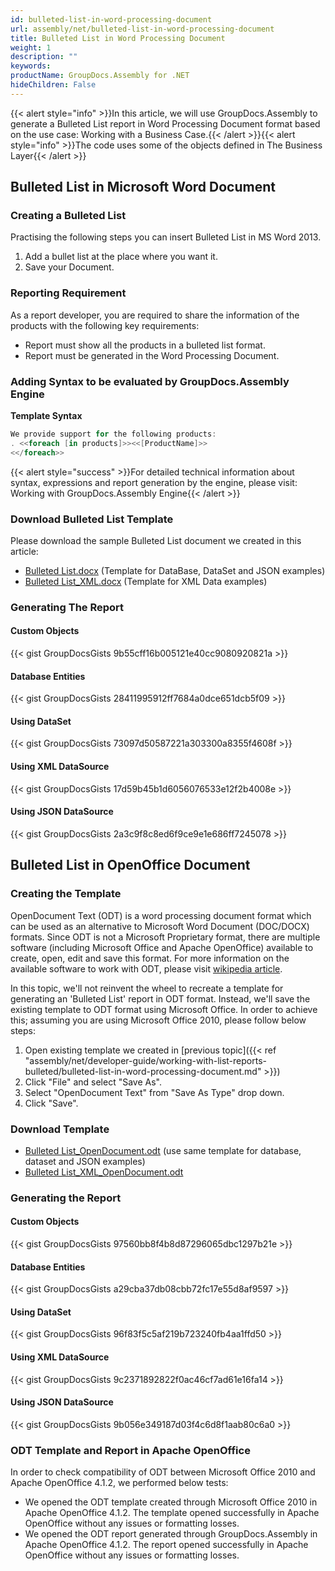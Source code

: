 ```yaml
---
id: bulleted-list-in-word-processing-document
url: assembly/net/bulleted-list-in-word-processing-document
title: Bulleted List in Word Processing Document
weight: 1
description: ""
keywords: 
productName: GroupDocs.Assembly for .NET
hideChildren: False
---
```

{{< alert style="info" >}}In this article, we will use GroupDocs.Assembly to generate a Bulleted List report in Word Processing Document format based on the use case: Working with a Business Case.{{< /alert >}}{{< alert style="info" >}}The code uses some of the objects defined in The Business Layer{{< /alert >}}

## Bulleted List in Microsoft Word Document

### Creating a Bulleted List

Practising the following steps you can insert Bulleted List in MS Word 2013.

1.  Add a bullet list at the place where you want it.
2.  Save your Document.

### Reporting Requirement

As a report developer, you are required to share the information of the products with the following key requirements:

*   Report must show all the products in a bulleted list format.
*   Report must be generated in the Word Processing Document.

### Adding Syntax to be evaluated by GroupDocs.Assembly Engine

**Template Syntax**

```csharp
We provide support for the following products:
. <<foreach [in products]>><<[ProductName]>>
<</foreach>>

```

{{< alert style="success" >}}For detailed technical information about syntax, expressions and report generation by the engine, please visit: Working with GroupDocs.Assembly Engine{{< /alert >}}

### Download Bulleted List Template

Please download the sample Bulleted List document we created in this article:

*   [Bulleted List.docx](https://github.com/groupdocsassembly/GroupDocs_Assembly_NET/blob/master/Examples/Data/Source/Word%20Templates/Bulleted%20List.docx?raw=true) (Template for DataBase, DataSet and JSON examples)
*   [Bulleted List\_XML.docx](https://github.com/atirtahirgroupdocs/GroupDocs_Assembly_NET/blob/master/Examples/Data/Source/Word%20Templates/Bulleted%20List_XML.docx?raw=true) (Template for XML Data examples)

### Generating The Report

#### Custom Objects

{{< gist GroupDocsGists 9b55cff16b005121e40cc9080920821a >}}



#### Database Entities

{{< gist GroupDocsGists 28411995912ff7684a0dce651dcb5f09 >}}



#### Using DataSet

{{< gist GroupDocsGists 73097d50587221a303300a8355f4608f >}}



#### Using XML DataSource

{{< gist GroupDocsGists 17d59b45b1d6056076533e12f2b4008e >}}



#### Using JSON DataSource

{{< gist GroupDocsGists 2a3c9f8c8ed6f9ce9e1e686ff7245078 >}}



## Bulleted List in OpenOffice Document

### Creating the Template

OpenDocument Text (ODT) is a word processing document format which can be used as an alternative to Microsoft Word Document (DOC/DOCX) formats. Since ODT is not a Microsoft Proprietary format, there are multiple software (including Microsoft Office and Apache OpenOffice) available to create, open, edit and save this format. For more information on the available software to work with ODT, please visit [wikipedia article](https://en.wikipedia.org/wiki/OpenDocument#Software).

In this topic, we'll not reinvent the wheel to recreate a template for generating an 'Bulleted List' report in ODT format. Instead, we'll save the existing template to ODT format using Microsoft Office. In order to achieve this; assuming you are using Microsoft Office 2010, please follow below steps:

1.  Open existing template we created in [previous topic]({{< ref "assembly/net/developer-guide/working-with-list-reports-bulleted/bulleted-list-in-word-processing-document.md" >}})
2.  Click "File" and select "Save As".
3.  Select "OpenDocument Text" from "Save As Type" drop down.
4.  Click "Save".

### Download Template

*   [Bulleted List\_OpenDocument.odt](https://github.com/groupdocsassembly/GroupDocs_Assembly_NET/blob/master/Examples/Data/Source/Word%20Templates/Bulleted%20List_OpenDocument.odt?raw=true) (use same template for database, dataset and JSON examples)
*   [Bulleted List\_XML\_OpenDocument.odt](https://github.com/groupdocsassembly/GroupDocs_Assembly_NET/blob/master/Examples/Data/Source/Word%20Templates/Bulleted%20List_XML_OpenDocument.odt?raw=true)

### Generating the Report

#### Custom Objects

{{< gist GroupDocsGists 97560bb8f4b8d87296065dbc1297b21e >}}



#### Database Entities

{{< gist GroupDocsGists a29cba37db08cbb72fc17e55d8af9597 >}}



#### Using DataSet

{{< gist GroupDocsGists 96f83f5c5af219b723240fb4aa1ffd50 >}}



#### Using XML DataSource

{{< gist GroupDocsGists 9c2371892822f0ac46cf7ad61e16fa14 >}}



#### Using JSON DataSource

{{< gist GroupDocsGists 9b056e349187d03f4c6d8f1aab80c6a0 >}}



### ODT Template and Report in Apache OpenOffice

In order to check compatibility of ODT between Microsoft Office 2010 and Apache OpenOffice 4.1.2, we performed below tests:

*   We opened the ODT template created through Microsoft Office 2010 in Apache OpenOffice 4.1.2. The template opened successfully in Apache OpenOffice without any issues or formatting losses.
*   We opened the ODT report generated through GroupDocs.Assembly in Apache OpenOffice 4.1.2. The report opened successfully in Apache OpenOffice without any issues or formatting losses.
